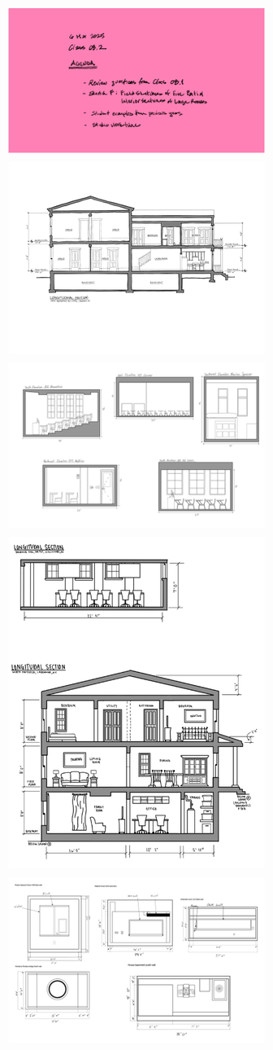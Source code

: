 ![Today's Agenda](images/250306_08-2.png)

![Fig. 5.4 Sketch F. Field Sketches of Five Partial Interior Sections of Large Rooms](images/050107fieldSketchSects.png)

![](images/Assignment_12_Above_Average.png)

![](images/Assignment_12_Average.jpg)

![](images/Assignment_12_Below_Average.png)

